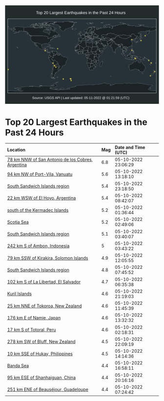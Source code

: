 ![Map](./map.png)

# Top 20 Largest Earthquakes in the Past 24 Hours

| Location | Mag | Date and Time (UTC) |
|:---|:---|:---|
| [78 km NNW of San Antonio de los Cobres, Argentina](https://earthquake.usgs.gov/earthquakes/eventpage/us7000h8g3) | 6.8 | 05-10-2022 23:06:29 |
| [94 km NW of Port-Vila, Vanuatu](https://earthquake.usgs.gov/earthquakes/eventpage/us7000h8bc) | 5.6 | 05-10-2022 13:18:10 |
| [South Sandwich Islands region](https://earthquake.usgs.gov/earthquakes/eventpage/us7000h8g7) | 5.4 | 05-10-2022 23:18:50 |
| [22 km WSW of El Hoyo, Argentina](https://earthquake.usgs.gov/earthquakes/eventpage/us7000h8a8) | 5.4 | 05-10-2022 08:42:07 |
| [south of the Kermadec Islands](https://earthquake.usgs.gov/earthquakes/eventpage/us7000h888) | 5.2 | 05-10-2022 01:36:44 |
| [Scotia Sea](https://earthquake.usgs.gov/earthquakes/eventpage/us7000h88k) | 5.2 | 05-10-2022 02:49:06 |
| [South Sandwich Islands region](https://earthquake.usgs.gov/earthquakes/eventpage/us7000h88t) | 5.1 | 05-10-2022 03:40:07 |
| [242 km S of Ambon, Indonesia](https://earthquake.usgs.gov/earthquakes/eventpage/us7000h88u) | 5 | 05-10-2022 03:43:22 |
| [79 km SSW of Kirakira, Solomon Islands](https://earthquake.usgs.gov/earthquakes/eventpage/us7000h8b3) | 4.9 | 05-10-2022 12:05:55 |
| [South Sandwich Islands region](https://earthquake.usgs.gov/earthquakes/eventpage/us7000h8af) | 4.8 | 05-10-2022 07:45:52 |
| [102 km S of La Libertad, El Salvador](https://earthquake.usgs.gov/earthquakes/eventpage/us7000h89n) | 4.7 | 05-10-2022 06:35:38 |
| [Kuril Islands](https://earthquake.usgs.gov/earthquakes/eventpage/us7000h8fh) | 4.6 | 05-10-2022 21:19:03 |
| [25 km NNE of Tokoroa, New Zealand](https://earthquake.usgs.gov/earthquakes/eventpage/us7000h8az) | 4.6 | 05-10-2022 11:45:39 |
| [176 km E of Namie, Japan](https://earthquake.usgs.gov/earthquakes/eventpage/us7000h8bh) | 4.6 | 05-10-2022 13:32:32 |
| [17 km S of Totoral, Peru](https://earthquake.usgs.gov/earthquakes/eventpage/us7000h88f) | 4.6 | 05-10-2022 02:18:31 |
| [278 km SW of Bluff, New Zealand](https://earthquake.usgs.gov/earthquakes/eventpage/us7000h8fx) | 4.5 | 05-10-2022 22:09:19 |
| [10 km SSE of Hukay, Philippines](https://earthquake.usgs.gov/earthquakes/eventpage/us7000h8cm) | 4.5 | 05-10-2022 14:14:36 |
| [Banda Sea](https://earthquake.usgs.gov/earthquakes/eventpage/us7000h8e0) | 4.4 | 05-10-2022 16:58:11 |
| [95 km ESE of Shanhaiguan, China](https://earthquake.usgs.gov/earthquakes/eventpage/us7000h8f7) | 4.4 | 05-10-2022 20:16:16 |
| [251 km ENE of Beauséjour, Guadeloupe](https://earthquake.usgs.gov/earthquakes/eventpage/us7000h89x) | 4.4 | 05-10-2022 07:24:42 |

